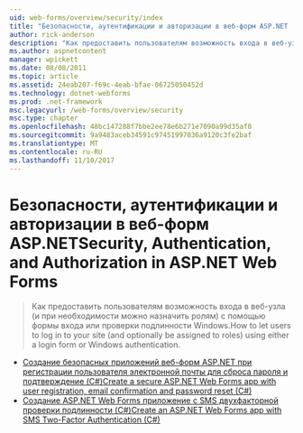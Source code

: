 ```yaml
---
uid: web-forms/overview/security/index
title: "Безопасности, аутентификации и авторизации в веб-форм ASP.NET | Документы Microsoft"
author: rick-anderson
description: "Как предоставить пользователям возможность входа в веб-узла (и при необходимости можно назначить ролям) с помощью формы входа или проверки подлинности Windows."
ms.author: aspnetcontent
manager: wpickett
ms.date: 08/08/2011
ms.topic: article
ms.assetid: 24eab207-f69c-4eab-bfae-06725050452d
ms.technology: dotnet-webforms
ms.prod: .net-framework
msc.legacyurl: /web-forms/overview/security
msc.type: chapter
ms.openlocfilehash: 48bc147288f7bbe2ee78e6b271e7090a99d35af8
ms.sourcegitcommit: 9a9483aceb34591c97451997036a9120c3fe2baf
ms.translationtype: MT
ms.contentlocale: ru-RU
ms.lasthandoff: 11/10/2017
---
```

<a name="security-authentication-and-authorization-in-aspnet-web-forms"></a><span data-ttu-id="23377-103">Безопасности, аутентификации и авторизации в веб-форм ASP.NET</span><span class="sxs-lookup"><span data-stu-id="23377-103">Security, Authentication, and Authorization in ASP.NET Web Forms</span></span>
====================
> <span data-ttu-id="23377-104">Как предоставить пользователям возможность входа в веб-узла (и при необходимости можно назначить ролям) с помощью формы входа или проверки подлинности Windows.</span><span class="sxs-lookup"><span data-stu-id="23377-104">How to let users to log in to your site (and optionally be assigned to roles) using either a login form or Windows authentication.</span></span>


- [<span data-ttu-id="23377-105">Создание безопасных приложений веб-форм ASP.NET при регистрации пользователя электронной почты для сброса пароля и подтверждение (C#)</span><span class="sxs-lookup"><span data-stu-id="23377-105">Create a secure ASP.NET Web Forms app with user registration, email confirmation and password reset (C#)</span></span>](create-a-secure-aspnet-web-forms-app-with-user-registration-email-confirmation-and-password-reset.md)
- [<span data-ttu-id="23377-106">Создание ASP.NET Web Forms приложение с SMS двухфакторной проверки подлинности (C#)</span><span class="sxs-lookup"><span data-stu-id="23377-106">Create an ASP.NET Web Forms app with SMS Two-Factor Authentication (C#)</span></span>](create-an-aspnet-web-forms-app-with-sms-two-factor-authentication.md)
